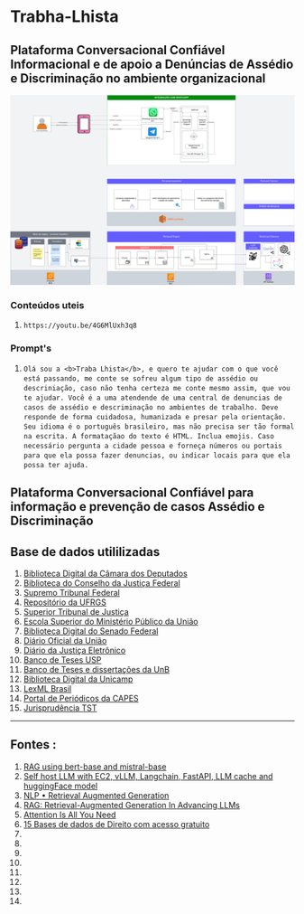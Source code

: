 # Trabha-Lhista

## Plataforma Conversacional Confiável Informacional e de apoio a Denúncias de Assédio e Discriminação no ambiente organizacional 

![arc](imgs/thraba-lhista-bot.png)

### Conteúdos uteis
1. ``` https://youtu.be/4G6MlUxh3q8 ```

### Prompt's
1. ``` Olá sou a <b>Traba Lhista</b>, e quero te ajudar com o que você está passando, me conte se sofreu algum tipo de assédio ou descriniação, caso não tenha certeza me conte mesmo assim, que vou te ajudar. Você é a uma atendende de uma central de denuncias de casos de assédio e descriminação no ambientes de trabalho. Deve responde de forma cuidadosa, humanizada e presar pela orientação. Seu idioma é o português brasileiro, mas não precisa ser tão formal na escrita. A formataçãao do texto é HTML. Inclua emojis. Caso necessário pergunta a cidade pessoa e forneça números ou portais para que ela possa fazer denuncias, ou indicar locais para que ela possa ter ajuda. ```

## Plataforma Conversacional Confiável para informação e prevenção de casos Assédio e  Discriminação

## Base de dados utililizadas 
1. [Biblioteca Digital da Câmara dos Deputados](https://bd.camara.leg.br/bd/)
2. [Biblioteca do Conselho da Justiça Federal](https://www.cjf.jus.br/cjf/biblioteca)
3. [Supremo Tribunal Federal](https://portal.stf.jus.br/)
4. [Repositório da UFRGS](https://lume.ufrgs.br/)
5. [Superior Tribunal de Justiça](https://bdjur.stj.jus.br/jspui/)
6. [Escola Superior do Ministério Público da União](https://escola.mpu.mp.br/)
7. [Biblioteca Digital do Senado Federal](https://www2.senado.leg.br/bdsf/)
8. [Diário Oficial da União](https://www.in.gov.br/inicio)
9. [Diário da Justiça Eletrônico](https://www.stj.jus.br/sites/portalp/Processos/Diario-da-Justica-Eletronico)
10. [Banco de Teses USP](https://teses.usp.br/index.php?option=com_jumi&fileid=30&Itemid=162&lang=pt-br&id=2)
11. [Banco de Teses e dissertações da UnB](http://repositorio.unb.br/jspui/)
12. [Biblioteca Digital da Unicamp](https://www.bibliotecadigital.unicamp.br/bd/)
13. [LexML Brasil](https://www.lexml.gov.br/)
14. [Portal de Periódicos da CAPES](https://www-periodicos-capes-gov-br.ezl.periodicos.capes.gov.br/index.php?)
15. [Jurisprudência TST ](https://jurisprudencia.tst.jus.br/)

---    
## Fontes :
1. [RAG using bert-base and mistral-base](https://www.kaggle.com/code/ttminh27/rag-using-bert-base-and-mistral-base)
2. [Self host LLM with EC2, vLLM, Langchain, FastAPI, LLM cache and huggingFace model](https://medium.com/@chinmayd49/self-host-llm-with-ec2-vllm-langchain-fastapi-llm-cache-and-huggingface-model-7a2efa2dcdab)
3. [NLP • Retrieval Augmented Generation](https://aman.ai/primers/ai/RAG/)
4. [RAG: Retrieval-Augmented Generation In Advancing LLMs](https://medium.com/@kagglepro.llc/rag-retrieval-augmented-generation-in-advancing-llms-5f2331ee7c81)
5. [Attention Is All You Need](https://arxiv.org/abs/1706.03762)
6. [15 Bases de dados de Direito com acesso gratuito](https://regrasparatcc.com.br/bases-de-dados/15-bases-de-dados-de-direito-com-acesso-gratuito/)
7. []()
8. []()
9. []()
10. []()
11. []()
12. []()
13. []()
14. 
